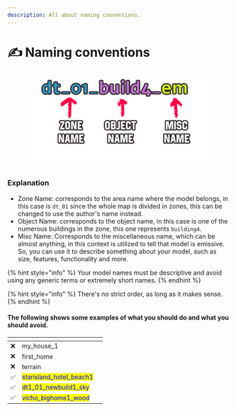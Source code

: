 ```yaml
---
description: All about naming conventions.
---
```


# ✍️ Naming conventions



<figure><img src="../.gitbook/assets/map naming.png" alt=""><figcaption></figcaption></figure>

### Explanation

* Zone Name: corresponds to the area name where the model belongs, in this case is `dt_01` since the whole map is divided in zones, this can be changed to use the author's name instead.
* Object Name: corresponds to the object name, in this case is one of the numerous buildings in the zone, this one represents `building4`.
* Misc Name: Corresponds to the miscellaneous name, which can be almost anything, in this context is utilized to tell that model is emissive. So, you can use it to describe something about your model, such as size, features, functionality and more.

{% hint style="info" %}
Your model names must be descriptive and avoid using any generic terms or extremely short names.&#x20;
{% endhint %}

{% hint style="info" %}
There's no strict order, as long as it makes sense.
{% endhint %}

#### The following shows some examples of what you should do and what you should avoid.

<table data-view="cards"><thead><tr><th></th><th></th><th></th></tr></thead><tbody><tr><td>❌</td><td>my_house_1</td><td></td></tr><tr><td>❌</td><td>first_home</td><td></td></tr><tr><td>❌</td><td>terrain</td><td></td></tr><tr><td>✅</td><td><mark style="color:blue;">starisland_hotel_beach1</mark></td><td></td></tr><tr><td>✅</td><td><mark style="color:blue;">dt1_01_newbuild1_sky</mark></td><td></td></tr><tr><td>✅</td><td><mark style="color:blue;">vicho_bighome1_wood</mark></td><td></td></tr></tbody></table>
